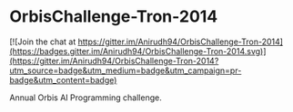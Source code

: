 OrbisChallenge-Tron-2014
========================

[![Join the chat at https://gitter.im/Anirudh94/OrbisChallenge-Tron-2014](https://badges.gitter.im/Anirudh94/OrbisChallenge-Tron-2014.svg)](https://gitter.im/Anirudh94/OrbisChallenge-Tron-2014?utm_source=badge&utm_medium=badge&utm_campaign=pr-badge&utm_content=badge)

Annual Orbis AI Programming challenge.
